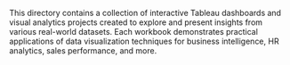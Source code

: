 This directory contains a collection of interactive Tableau dashboards and visual analytics projects created to explore and present insights from various real-world datasets. Each workbook demonstrates practical applications of data visualization techniques for business intelligence, HR analytics, sales performance, and more.
